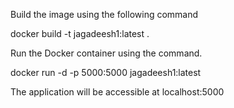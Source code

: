 Build the image using the following command

docker build -t jagadeesh1:latest .

Run the Docker container using the command.

docker run -d -p 5000:5000 jagadeesh1:latest

The application will be accessible at localhost:5000